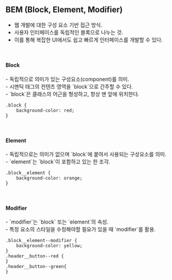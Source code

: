 BEM (Block, Element, Modifier)
-
- 웹 개발에 대한 구성 요소 기반 접근 방식.
- 사용자 인터페이스를 독립적인 블록으로 나누는 것.
- 이를 통해 복잡한 UI에서도 쉽고 빠르게 인터페이스를 개발할 수 있다.

<br />

<h4>Block</h4>
- 독립적으로 의미가 있는 구성요소(component)를 의미.<br />
- 시멘틱 태그의 컨텐츠 영역을 `block`으로 간주할 수 있다.<br />
- `block`은 클래스의 어근을 형성하고, 항상 맨 앞에 위치한다.

```
.block {
    background-color: red;
}
```

<br />

<h4>Element</h4>
- 독립적으로는 의미가 없으며 `block`에 붙여서 사용되는 구성요소를 의미.<br />
- `element`는 `block`이 포함하고 있는 한 조각.

```
.block__element {
    background-color: orange;
}
```

<br />

<h4>Modifier</h4>
- `modifier`는 `block` 또는 `element`의 속성.<br />
- 특정 요소의 스타일을 수정해야할 필요가 있을 때 `modifier`를 활용.

```
.block__element--modifier {
    background-color: yellow;
}
.header__button--red {
}
.header__button--green{
}
```
